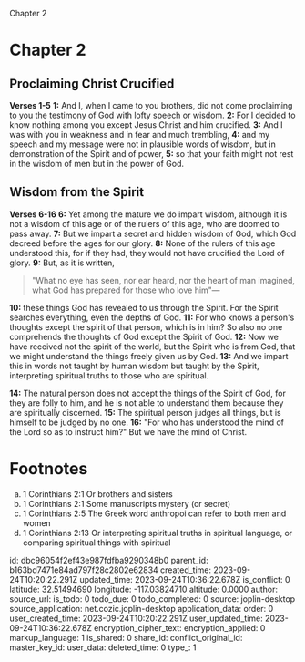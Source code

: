 Chapter 2

# Chapter 2
## Proclaiming Christ Crucified
**Verses 1-5**
**1:** And I, when I came to you brothers, did not come proclaiming to you the testimony of God with lofty speech or wisdom.
**2:** For I decided to know nothing among you except Jesus Christ and him crucified.
**3:** And I was with you in weakness and in fear and much trembling,
**4:** and my speech and my message were not in plausible words of wisdom, but in demonstration of the Spirit and of power,
**5:** so that your faith might not rest in the wisdom of men but in the power of God.

## Wisdom from the Spirit
**Verses 6-16**
**6:** Yet among the mature we do impart wisdom, although it is not a wisdom of this age or of the rulers of this age, who are doomed to pass away.
**7:** But we impart a secret and hidden wisdom of God, which God decreed before the ages for our glory.
**8:** None of the rulers of this age understood this, for if they had, they would not have crucified the Lord of glory.
**9:** But, as it is written,
> "What no eye has seen, nor ear heard,
> nor the heart of man imagined,
> what God has prepared for those who love him"—

**10:** these things God has revealed to us through the Spirit. For the Spirit searches everything, even the depths of God.
**11:** For who knows a person's thoughts except the spirit of that person, which is in him? So also no one comprehends the thoughts of God except the Spirit of God.
**12:** Now we have received not the spirit of the world, but the Spirit who is from God, that we might understand the things freely given us by God. 
**13:** And we impart this in words not taught by human wisdom but taught by the Spirit, interpreting spiritual truths to those who are spiritual.

**14:** The natural person does not accept the things of the Spirit of God, for they are folly to him, and he is not able to understand them because they are spiritually discerned.
**15:** The spiritual person judges all things, but is himself to be judged by no one.
**16:** "For who has understood the mind of the Lord so as to instruct him?" But we have the mind of Christ.

# Footnotes
<ol type='a'>
	<li>1 Corinthians 2:1 Or brothers and sisters</li>
	<li>1 Corinthians 2:1 Some manuscripts mystery (or secret)</li>
	<li>1 Corinthians 2:5 The Greek word anthropoi can refer to both men and women</li>
	<li>1 Corinthians 2:13 Or interpreting spiritual truths in spiritual language, or comparing spiritual things with spiritual</li>
</ol>


id: dbc96054f2ef43e987fdfba9290348b0
parent_id: b163bd7471e84ad797f28c2802e62834
created_time: 2023-09-24T10:20:22.291Z
updated_time: 2023-09-24T10:36:22.678Z
is_conflict: 0
latitude: 32.51494690
longitude: -117.03824710
altitude: 0.0000
author: 
source_url: 
is_todo: 0
todo_due: 0
todo_completed: 0
source: joplin-desktop
source_application: net.cozic.joplin-desktop
application_data: 
order: 0
user_created_time: 2023-09-24T10:20:22.291Z
user_updated_time: 2023-09-24T10:36:22.678Z
encryption_cipher_text: 
encryption_applied: 0
markup_language: 1
is_shared: 0
share_id: 
conflict_original_id: 
master_key_id: 
user_data: 
deleted_time: 0
type_: 1